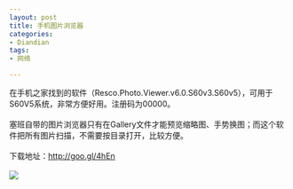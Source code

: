 ```yaml
---
layout: post
title: 手机图片浏览器
categories:
- Diandian
tags:
- 网络

---
```

在手机之家找到的软件（Resco.Photo.Viewer.v6.0.S60v3.S60v5），可用于S60V5系统，非常方便好用。注册码为00000。
<br />
<br />塞班自带的图片浏览器只有在Gallery文件才能预览缩略图、手势换图；而这个软件把所有图片扫描，不需要按目录打开，比较方便。
<br />
<br />下载地址：http://goo.gl/4hEn
<br />
<br />
<img src="http://m1.img.srcdd.com/farm4/d/2012/0627/10/A5A647A11A171EA1A78E9D98E5767F41_B500_900_150_150.PNG" />
<br />